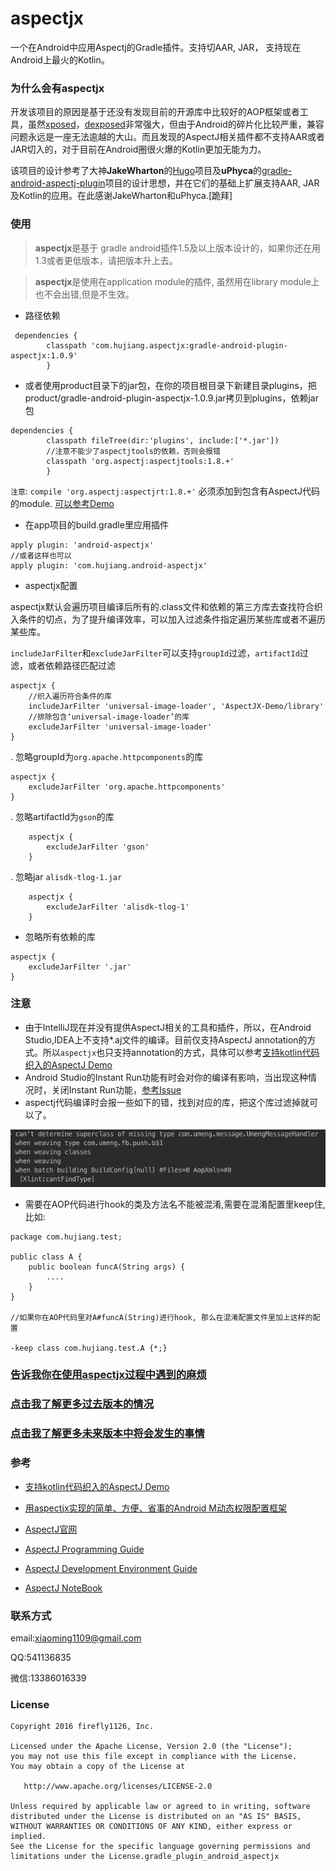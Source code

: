 [xposed]:https://github.com/rovo89/Xposed
[dexposed]:https://github.com/alibaba/dexposed
[Hugo]:https://github.com/JakeWharton/hugo
[gradle-android-aspectj-plugin]:https://github.com/uPhyca/gradle-android-aspectj-plugin
[问题反馈]:https://github.com/HujiangTechnology/gradle_plugin_android_aspectjx/issues

aspectjx
==================================

 一个在Android中应用Aspectj的Gradle插件。支持切AAR, JAR， 支持现在Android上最火的Kotlin。 
 
 
### 为什么会有aspectjx

 开发该项目的原因是基于还没有发现目前的开源库中比较好的AOP框架或者工具，虽然[xposed]，[dexposed]非常强大，但由于Android的碎片化比较严重，兼容问题永远是一座无法逾越的大山。而且发现的AspectJ相关插件都不支持AAR或者JAR切入的，对于目前在Android圈很火爆的Kotlin更加无能为力。
 
 该项目的设计参考了大神**JakeWharton**的[Hugo]项目及**uPhyca**的[gradle-android-aspectj-plugin]项目的设计思想，并在它们的基础上扩展支持AAR, JAR及Kotlin的应用。在此感谢JakeWharton和uPhyca.[跪拜]


### 使用

> **aspectjx**是基于 gradle android插件1.5及以上版本设计的，如果你还在用1.3或者更低版本，请把版本升上去。

> **aspectjx**是使用在application module的插件, 虽然用在library module上也不会出错,但是不生效。

* 路径依赖

```
 dependencies {
        classpath 'com.hujiang.aspectjx:gradle-android-plugin-aspectjx:1.0.9'
        }
```
* 或者使用product目录下的jar包，在你的项目根目录下新建目录plugins，把product/gradle-android-plugin-aspectjx-1.0.9.jar拷贝到plugins，依赖jar包

```
dependencies {
        classpath fileTree(dir:'plugins', include:['*.jar'])
        //注意不能少了aspectjtools的依赖，否则会报错
        classpath 'org.aspectj:aspectjtools:1.8.+'
        }
```

`注意`: `compile 'org.aspectj:aspectjrt:1.8.+'` 必须添加到包含有AspectJ代码的module. [可以参考Demo](https://github.com/HujiangTechnology/AspectJX-Demo/blob/master/library/build.gradle)

* 在app项目的build.gradle里应用插件

```
apply plugin: 'android-aspectjx'
//或者这样也可以
apply plugin: 'com.hujiang.android-aspectjx'
```

* aspectjx配置

aspectjx默认会遍历项目编译后所有的.class文件和依赖的第三方库去查找符合织入条件的切点，为了提升编译效率，可以加入过滤条件指定遍历某些库或者不遍历某些库。

`includeJarFilter`和`excludeJarFilter`可以支持`groupId`过滤，`artifactId`过滤，或者依赖路径匹配过滤

```
aspectjx {
	//织入遍历符合条件的库
	includeJarFilter 'universal-image-loader', 'AspectJX-Demo/library'
	//排除包含‘universal-image-loader’的库
	excludeJarFilter 'universal-image-loader'
}
```

. 忽略groupId为`org.apache.httpcomponents`的库

```
aspectjx {
	excludeJarFilter 'org.apache.httpcomponents'
}
```
. 忽略artifactId为`gson`的库

```
	aspectjx {
		excludeJarFilter 'gson'
	}
```

. 忽略jar `alisdk-tlog-1.jar`

```
	aspectjx {
		excludeJarFilter 'alisdk-tlog-1'
	}
```


* 忽略所有依赖的库

```
aspectjx {
	excludeJarFilter '.jar'
}
```

### 注意

* 由于IntelliJ现在并没有提供AspectJ相关的工具和插件，所以，在Android Studio,IDEA上不支持*.aj文件的编译。目前仅支持AspectJ annotation的方式。所以`aspectjx`也只支持annotation的方式，具体可以参考[支持kotlin代码织入的AspectJ Demo](https://github.com/HujiangTechnology/AspectJ-Demo)
* Android Studio的Instant Run功能有时会对你的编译有影响，当出现这种情况时，关闭Instant Run功能，[参考Issue](https://github.com/HujiangTechnology/gradle_plugin_android_aspectjx/issues/2)
* aspectj代码编译时会报一些如下的错，找到对应的库，把这个库过滤掉就可以了。

![](docs/aspectj_err_0.png)

* 需要在AOP代码进行hook的类及方法名不能被混淆,需要在混淆配置里keep住, 比如:

```
package com.hujiang.test;

public class A {
    public boolean funcA(String args) {
        ....
    }
}

//如果你在AOP代码里对A#funcA(String)进行hook, 那么在混淆配置文件里加上这样的配置

-keep class com.hujiang.test.A {*;}

```


### [告诉我你在使用aspectjx过程中遇到的麻烦](https://github.com/HujiangTechnology/gradle_plugin_android_aspectjx/issues)


### [点击我了解更多过去版本的情况](CHANGELOG.md)

### [点击我了解更多未来版本中将会发生的事情](LOADMAP.md)


### 参考


* [支持kotlin代码织入的AspectJ Demo](https://github.com/HujiangTechnology/AspectJ-Demo)
* [用aspectjx实现的简单、方便、省事的Android M动态权限配置框架](https://github.com/firefly1126/android_permission_aspectjx)


* [AspectJ官网](https://eclipse.org/aspectj/)

* [AspectJ Programming Guide](https://eclipse.org/aspectj/doc/released/progguide/index.html)

* [AspectJ Development Environment Guide](https://eclipse.org/aspectj/doc/released/devguide/index.html)

* [AspectJ NoteBook](https://eclipse.org/aspectj/doc/released/adk15notebook/index.html)

### 联系方式


email:xiaoming1109@gmail.com

QQ:541136835

微信:13386016339


### License


    Copyright 2016 firefly1126, Inc.

    Licensed under the Apache License, Version 2.0 (the "License");
    you may not use this file except in compliance with the License.
    You may obtain a copy of the License at

       http://www.apache.org/licenses/LICENSE-2.0

    Unless required by applicable law or agreed to in writing, software
    distributed under the License is distributed on an "AS IS" BASIS,
    WITHOUT WARRANTIES OR CONDITIONS OF ANY KIND, either express or implied.
    See the License for the specific language governing permissions and
    limitations under the License.gradle_plugin_android_aspectjx
